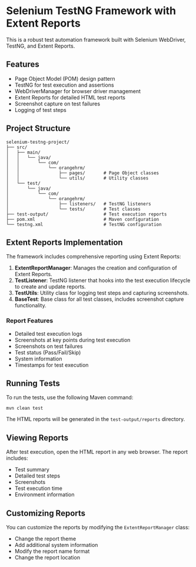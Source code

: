 # Selenium TestNG Framework with Extent Reports

This is a robust test automation framework built with Selenium WebDriver, TestNG, and Extent Reports.

## Features

- Page Object Model (POM) design pattern
- TestNG for test execution and assertions
- WebDriverManager for browser driver management
- Extent Reports for detailed HTML test reports
- Screenshot capture on test failures
- Logging of test steps

## Project Structure

```
selenium-testng-project/
├── src/
│   ├── main/
│   │   └── java/
│   │       └── com/
│   │           └── orangehrm/
│   │               ├── pages/       # Page Object classes
│   │               └── utils/       # Utility classes
│   └── test/
│       └── java/
│           └── com/
│               └── orangehrm/
│                   ├── listeners/   # TestNG listeners
│                   └── tests/       # Test classes
├── test-output/                     # Test execution reports
├── pom.xml                          # Maven configuration
└── testng.xml                       # TestNG configuration
```

## Extent Reports Implementation

The framework includes comprehensive reporting using Extent Reports:

1. **ExtentReportManager**: Manages the creation and configuration of Extent Reports.
2. **TestListener**: TestNG listener that hooks into the test execution lifecycle to create and update reports.
3. **TestUtils**: Utility class for logging test steps and capturing screenshots.
4. **BaseTest**: Base class for all test classes, includes screenshot capture functionality.

### Report Features

- Detailed test execution logs
- Screenshots at key points during test execution
- Screenshots on test failures
- Test status (Pass/Fail/Skip)
- System information
- Timestamps for test execution

## Running Tests

To run the tests, use the following Maven command:

```
mvn clean test
```

The HTML reports will be generated in the `test-output/reports` directory.

## Viewing Reports

After test execution, open the HTML report in any web browser. The report includes:

- Test summary
- Detailed test steps
- Screenshots
- Test execution time
- Environment information

## Customizing Reports

You can customize the reports by modifying the `ExtentReportManager` class:

- Change the report theme
- Add additional system information
- Modify the report name format
- Change the report location